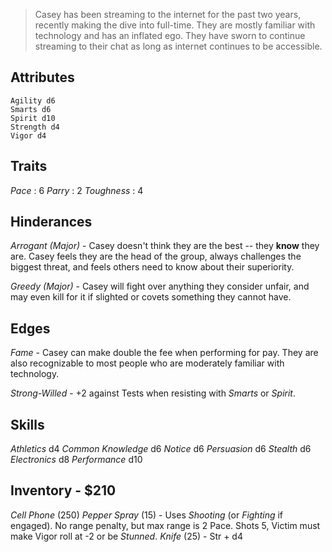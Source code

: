 > Casey has been streaming to the internet for the past two years, recently making the dive into full-time. They are mostly familiar with technology and has an inflated ego. They have sworn to continue streaming to their chat as long as internet continues to be accessible.

## Attributes
	Agility d6
	Smarts d6
	Spirit d10
	Strength d4
	Vigor d4

## Traits
*Pace* : 6
*Parry* : 2
*Toughness* : 4

## Hinderances
*Arrogant (Major)* - Casey doesn't think they are the best -- they **know** they are. Casey feels they are the head of the group, always challenges the biggest threat, and feels others need to know about their superiority.

*Greedy (Major)* - Casey will fight over anything they consider unfair, and may even kill for it if slighted or covets something they cannot have.

## Edges
*Fame* - Casey can make double the fee when performing for pay. They are also recognizable to most people who are moderately familiar with technology.

*Strong-Willed* - +2 against Tests when resisting with *Smarts* or *Spirit*.

## Skills
*Athletics* d4
*Common Knowledge* d6
*Notice* d6
*Persuasion* d6
*Stealth* d6
*Electronics* d8
*Performance* d10

## Inventory - $210
*Cell Phone* (250)
*Pepper Spray* (15) - Uses *Shooting* (or *Fighting* if engaged). No range penalty, but max range is 2 Pace. Shots 5, Victim must make Vigor roll at -2 or be *Stunned*.
*Knife* (25) - Str + d4